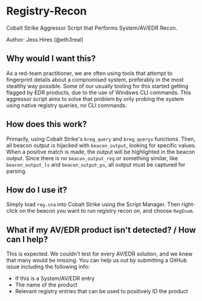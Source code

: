 # Registry-Recon
Cobalt Strike Aggressor Script that Performs System/AV/EDR Recon.

Author: Jess Hires (@eth3real)

## Why would I want this?
As a red-team practitioner, we are often using tools that attempt to fingerprint details about a compromised system, preferably in the most stealthy way possible. Some of our usually tooling for this started getting flagged by EDR products, due to the use of Windows CLI commands. This aggressor script aims to solve that problem by only probing the system using native registry queries, no CLI commands.

## How does this work?
Primarily, using Cobalt Strike's `breg_query` and `breg_queryv` functions. Then, all beacon output is hijacked with `beacon_output`, looking for specific values. When a positive match is made, the output will be highlighted in the beacon output. Since there is no `beacon_output_reg` or something similar, like `beacon_output_ls` and `beacon_output_ps`, all output must be captured for parsing.

## How do I use it?
Simply load `reg.cna` into Cobalt Strike using the Script Manager. Then right-click on the beacon you want to run registry recon on, and choose `RegEnum`.

## What if my AV/EDR product isn't detected? / How can I help?
This is expected. We couldn't test for every AV/EDR solution, and we knew that many would be missing. You can help us out by submitting a GitHub issue including the following info:
* If this is a System/AV/EDR entry
* The name of the product
* Relevant registry entries that can be used to positively ID the product

